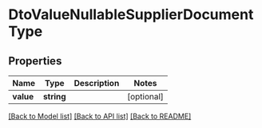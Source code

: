 # DtoValueNullableSupplierDocumentType

## Properties
Name | Type | Description | Notes
------------ | ------------- | ------------- | -------------
**value** | **string** |  | [optional] 

[[Back to Model list]](../README.md#documentation-for-models) [[Back to API list]](../README.md#documentation-for-api-endpoints) [[Back to README]](../README.md)


